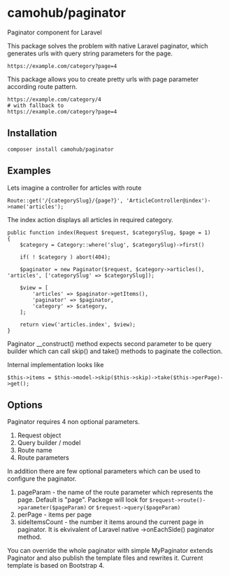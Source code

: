 # camohub/paginator
Paginator component for Laravel

This package solves the problem with native Laravel paginator, 
which generates urls with query string parameters for the page.

```$xslt
https://example.com/category?page=4
```

This package allows you to create pretty urls 
with page parameter according route pattern.

```$xslt
https://example.com/category/4
# with fallback to
https://example.com/category?page=4
```

Installation
------------
```
composer install camohub/paginator
```

Examples
------------

Lets imagine a controller for articles with route
```$xslt
Route::get('/{categorySlug}/{page?}', 'ArticleController@index')->name('articles');
```
The index action displays all articles in required category.

```$xslt
public function index(Request $request, $categorySlug, $page = 1)
{
    $category = Category::where('slug', $categorySlug)->first()
    
    if( ! $category ) abort(404);
    
    $paginator = new Paginator($request, $category->articles(), 'articles', ['categorySlug' => $categorySlug]);

    $view = [
        'articles' => $paginator->getItems(),
        'paginator' => $paginator,
        'category' => $category,
    ];

    return view('articles.index', $view);
}
```
Paginator __construct() method expects second parameter to be query builder
which can call skip() and take() methods to paginate the collection.

Internal implementation looks like
```$xslt
$this->items = $this->model->skip($this->skip)->take($this->perPage)->get();
```

Options
-----------

Paginator requires 4 non optional parameters. 
1. Request object
2. Query builder / model
3. Route name
4. Route parameters

In addition there are few optional parameters which can be used to configure the paginator.
1. pageParam - the name of the route parameter which represents the page. Default is "page".
Packege will look for `$request->route()->parameter($pageParam)` or `$request->query($pageParam)`
2. perPage - items per page
3. sideItemsCount - the number it items around the current page in paginator. It is ekvivalent 
of Laravel native ->onEachSide() paginator method. 

You can override the whole paginator with simple MyPaginator extends Paginator 
and also publish the template files and rewrites it. 
Current template is based on Bootstrap 4.